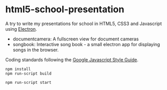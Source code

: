 # html5-school-presentation

A try to write my presentations for school in HTML5, CSS3 and
Javascript using [Electron](https://electron.atom.io/).

* documentcamera: A fullscreen view for document cameras
* songbook: Interactive song book - a small electron app for
  displaying songs in the browser.

Coding standards following the [Google Javascript Style
Guide](https://google.github.io/styleguide/javascriptguide.xml).

```
npm install
npm run-script build
```


```
npm run-script start
```
